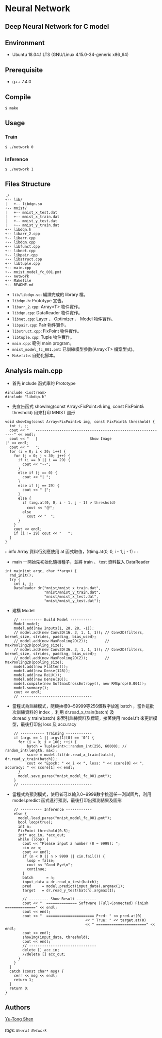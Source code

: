 # Neural Network
## Deep Neural Network for C model

## Environment
- Ubuntu 18.04.1 LTS (GNU/Linux 4.15.0-34-generic x86\_64)

## Prerequisite
- g++ 7.4.0

## Compile
```shell
$ make
```

## Usage
### Train
```shell
$ ./network 0
```

### Inference
```shell
$ ./network 1
```

## Files Structure
```
./
+-- lib/
|   +-- libdqn.so
+-- mnist/
|   +-- mnist_x_test.dat 
|   +-- mnist_x_train.dat
|   +-- mnist_y_test.dat 
|   +-- mnist_y_train.dat
+-- libdqn.h
+-- libarr_2.cpp
+-- libarr.cpp
+-- libdqn.cpp
+-- libfunct.cpp
+-- libnet.cpp
+-- libpair.cpp
+-- libstruct.cpp
+-- libtuple.cpp
+-- main.cpp
+-- mnist_model_fc_001.pmt
+-- network
+-- Makefile
+-- README.md

```
- `lib/libdqn.so`: 編譯完成的 library 檔。
- `libdqn.h`: Prototype 宣告。
- `libarr_2.cpp`: Array\<T\> 物件實作。
- `libdqn.cpp`: DataReader 物件實作。
- `libnet.cpp`: Layer 、 Optimizer 、 Model 物件實作。
- `libpair.cpp`: Pair 物件實作。
- `libstruct.cpp`: FixPoint 物件實作。
- `libtuple.cpp`: Tuple 物件實作。
- `main.cpp`: 範例 main program。
- `mnist_model_fc_001.pmt`: 已訓練模型參數(Array\<T\> 檔案型式)。
- `Makefile`: 自動化腳本。

## Analysis main.cpp
- 首先 include 函式庫的 Prototype
```cpp=
#include <iostream>
#include "libdqn.h"
```

- 先宣告函式 showImg(const Array\<FixPoint\>& img, const FixPoint& threshold) 用來打印 MNIST 圖形
```cpp=
void showImg(const Array<FixPoint>& img, const FixPoint& threshold) {
  int i, j;
  cout << "   ------------------------------------------------------------" << endl;
  cout << "   |                        Show Image                        |" << endl;
  cout << "   ";
  for (i = 0; i < 30; i++) {
    for (j = 0; j < 30; j++) {
      if (i == 0 || i == 29) {
        cout << "--";
      }
      else if (j == 0) {
        cout << "| ";
      }
      else if (j == 29) {
        cout << " |";
      }
      else {
        if (img.at(0, 0, i - 1, j - 1) > threshold)
          cout << "＠";
        else
          cout << "  ";
      }
    }
    cout << endl;
    if (i != 29) cout << "   ";
  }
}
```

:::info
Array<T> 資料行別應使用 at 函式取值，如img.at(0, 0, i - 1, j - 1)
:::

- main 一開始先初始化隨機種子，並將 train 、 test 資料載入 DataReader
```cpp=
int main(int argc, char **argv) {
  rnd_init();
  try {
    int i, j;
    DataReader dr("mnist/mnist_x_train.dat",
                  "mnist/mnist_y_train.dat",
                  "mnist/mnist_x_test.dat",
                  "mnist/mnist_y_test.dat");
```

- 建構 Model
```cpp=
    // ---------- Build Model ----------
    Model model;
    model.add(new Inputs(1, 28, 28, -1));
    // model.add(new Conv2D(16, 3, 1, 1, 1)); // Conv2D(filters, kernel_size, strides, padding, bias_used);
    // model.add(new MaxPooling2D(2));        // MaxPooling2D(pooling_size);
    // model.add(new Conv2D(36, 3, 1, 1, 1)); // Conv2D(filters, kernel_size, strides, padding, bias_used);
    // model.add(new MaxPooling2D(2));        // MaxPooling2D(pooling_size);
    model.add(new Flatten());
    model.add(new Dense(128));
    model.add(new ReLU());
    model.add(new Dense(10));
    model.compile(new SoftmaxCrossEntropy(), new RMSprop(0.001));
    model.summary();
    cout << endl;
    // ---------------------------------
```

- 當程式為訓練模式，隨機抽樣0~59999等256個數字放進 batch ，當作這批次訓練資料的 index ，利用 dr.read_x_train(batch) 及 dr.read\_y\_train(batch) 來索引訓練資料及標籤，接著使用 model.fit 來更新模型，最後打印出 loss 及 accuracy
```cpp=
    // ----------- Training ------------
    if (argc == 1 || argv[1][0] == '0') {
      for (i = 0; i < 100; ++i) {
          batch = Tuple<int>::random_int(256, 60000); // random_int(length, max);
          score = model.fit(dr.read_x_train(batch), dr.read_y_train(batch));
          cout << "Epoch: " << i << ", loss: " << score[0] << ", accuracy: " << score[1] << endl;
      }
      model.save_paras("mnist_model_fc_001.pmt");
    }
    // ---------------------------------
```

- 當程式為預測模式，使用者可以輸入0~9999數字挑選任一測試圖片，利用 model.predict 函式進行預測，最後打印出預測結果及圖形
```cpp=
    // ---------- Inference ------------
    else {
      model.load_paras("mnist_model_fc_001.pmt");
      bool loop(true);
      int n;
      FixPoint threshold(0.5);
      int* acc_in, *acc_out;
      while (loop) {
        cout << "Please input a number (0 ~ 9999): ";
        cin >> n;
        cout << endl;
        if (n < 0 || n > 9999 || cin.fail()) {
          loop = false;
          cout << "Good Bye\n";
          continue;
        }
        batch      = n;
        input_data = dr.read_x_test(batch);
        pred     = model.predict(input_data).argmax(1);
        target   = dr.read_y_test(batch).argmax(1);

        // --------- Show Result ---------
        cout << "  ============== Software (Full-Connected) Finish ==============" << endl;
        cout << endl;
        cout << "  ====================== Pred: " << pred.at(0)
                                     << " True: " << target.at(0)
                                     << " =======================" << endl;
        cout << endl;
        showImg(input_data, threshold);
        cout << endl;
        // -------------------------------
        delete [] acc_in;
        //delete [] acc_out;
      }
    }
  }
  catch (const char* msg) {
    cerr << msg << endl;
    return 1;
  }
  return 0;
}
```
## Authors
[Yu-Tong Shen](https://github.com/yutongshen/)

###### tags: `Neural Network`
